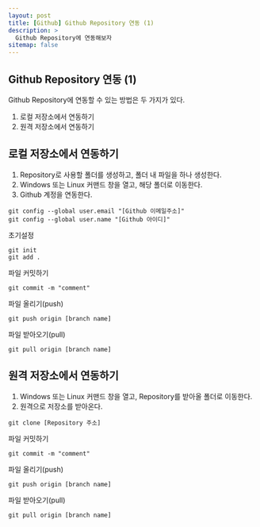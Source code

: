 ```yaml
---
layout: post
title: [Github] Github Repository 연동 (1) 
description: >
  Github Repository에 연동해보자
sitemap: false
---
```


## Github Repository 연동 (1)

Github Repository에 연동할 수 있는 방법은 두 가지가 있다.

1. 로컬 저장소에서 연동하기
2. 원격 저장소에서 연동하기
 
## 로컬 저장소에서 연동하기

1. Repository로 사용할 폴더를 생성하고, 폴더 내 파일을 하나 생성한다.
2. Windows 또는 Linux 커맨드 창을 열고, 해당 폴더로 이동한다.
3. Github 계정을 연동한다.

```
git config --global user.email "[Github 이메일주소]" 
git config --global user.name "[Github 아이디]"
```

초기설정

```
git init
git add .
```

파일 커밋하기

```
git commit -m "comment"
```

파일 올리기(push)

```
git push origin [branch name]
```

파일 받아오기(pull)

```
git pull origin [branch name]
```

## 원격 저장소에서 연동하기

1. Windows 또는 Linux 커맨드 창을 열고, Repository를 받아올 폴더로 이동한다.
2. 원격으로 저장소를 받아온다.

```
git clone [Repository 주소]
```

파일 커밋하기

```
git commit -m "comment"
```

파일 올리기(push)

```
git push origin [branch name]
```

파일 받아오기(pull)

```
git pull origin [branch name]
```